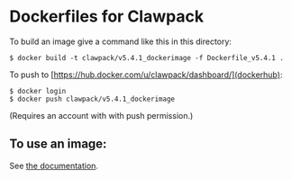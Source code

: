 
# Dockerfiles for Clawpack

To build an image give a command like this in this directory:

    $ docker build -t clawpack/v5.4.1_dockerimage -f Dockerfile_v5.4.1 .

To push to [https://hub.docker.com/u/clawpack/dashboard/](dockerhub):

    $ docker login
    $ docker push clawpack/v5.4.1_dockerimage

(Requires an account with with push permission.)

## To use an image:

See [the documentation](http://www.clawpack.org/docker_image.html).


